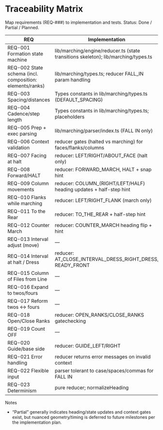 # Traceability Matrix

Map requirements (REQ-###) to implementation and tests. Status: Done / Partial / Planned.

| REQ | Implementation | Tests | Status |
|-----|----------------|-------|--------|
| REQ-001 Formation state machine | lib/marching/engine/reducer.ts (state transitions skeleton); lib/marching/types.ts | tests/reducer.test.ts | Partial |
| REQ-002 State schema (incl. composition: elements/ranks) | lib/marching/types.ts; reducer FALL_IN param handling | tests/reducer.test.ts (FALL IN parser+reducer) | Done |
| REQ-003 Spacing/distances | Types constants in lib/marching/types.ts (DEFAULT_SPACING) | — | Planned |
| REQ-004 Cadence/step length | Types constants in lib/marching/types.ts; placeholders | — | Planned |
| REQ-005 Prep + exec parsing | lib/marching/parser/index.ts (FALL IN only) | tests/reducer.test.ts (parser) | Partial |
| REQ-006 Context validation | reducer gates (halted vs marching) for faces/flanks/columns | tests/reducer.test.ts (facing/flanks) | Partial |
| REQ-007 Facing at halt | reducer: LEFT/RIGHT/ABOUT_FACE (halt only) | tests/reducer.test.ts | Done |
| REQ-008 Forward/HALT | reducer: FORWARD_MARCH, HALT + snap hint | tests/reducer.test.ts | Done |
| REQ-009 Column movements | reducer: COLUMN_(RIGHT/LEFT/HALF) heading updates + half-step hint | tests/reducer.test.ts (half turn) | Partial |
| REQ-010 Flanks while marching | reducer: LEFT/RIGHT_FLANK (march only) | tests/reducer.test.ts | Partial |
| REQ-011 To the Rear | reducer: TO_THE_REAR + half-step hint | tests/reducer.test.ts | Done |
| REQ-012 Counter March | reducer: COUNTER_MARCH heading flip + hint | tests/reducer.test.ts | Partial |
| REQ-013 Interval adjust (move) | — | — | Planned |
| REQ-014 Interval at halt / Dress | reducer: AT_CLOSE_INTERVAL_DRESS_RIGHT_DRESS, READY_FRONT | tests/reducer.test.ts | Partial |
| REQ-015 Column of Files from Line | — | — | Planned |
| REQ-016 Expand to twos/fours | — | — | Planned |
| REQ-017 Reform twos ↔ fours | — | — | Planned |
| REQ-018 Open/Close Ranks | reducer: OPEN_RANKS/CLOSE_RANKS gatechecking | tests/reducer.test.ts | Partial |
| REQ-019 Count OFF | — | — | Planned |
| REQ-020 Guide/base side | reducer: GUIDE_LEFT/RIGHT | tests/reducer.test.ts | Partial |
| REQ-021 Error handling | reducer returns error messages on invalid context | tests/reducer.test.ts (invalid checks) | Partial |
| REQ-022 Flexible input | parser tolerant to case/spaces/commas for FALL IN | tests/reducer.test.ts (parser cases) | Partial |
| REQ-023 Determinism | pure reducer; normalizeHeading | tests/reducer.test.ts (determinism) | Done |

Notes
- “Partial” generally indicates heading/state updates and context gates exist, but nuanced geometry/timing is deferred to future milestones per the implementation plan.
